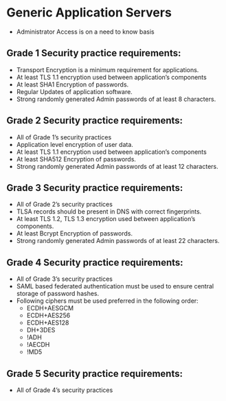 # Generic Application Servers
* Administrator Access is on a need to know basis 

## Grade 1 Security practice requirements: 
* Transport Encryption is a minimum requirement for applications.
* At least TLS 1.1 encryption used between application’s components
* At least SHA1 Encryption of passwords.
* Regular Updates of application software. 
* Strong randomly generated Admin passwords of at least 8 characters.

## Grade 2 Security practice requirements: 
* All of Grade 1’s security practices 
* Application level encryption of user data.  
* At least TLS 1.1 encryption used between application’s components
* At least SHA512 Encryption of passwords.
* Strong randomly generated Admin passwords of at least 12 characters.

## Grade 3 Security practice requirements: 
* All of Grade 2’s security practices 
* TLSA records should be present in DNS with correct fingerprints. 
* At least TLS 1.2, TLS 1.3 encryption used between application’s components.
* At least Bcrypt Encryption of passwords.
* Strong randomly generated Admin passwords of at least 22 characters.

## Grade 4 Security practice requirements: 
* All of Grade 3’s security practices 
* SAML based federated authentication must be used to ensure central storage of password hashes. 
* Following ciphers must be used preferred in the following order:
  - ECDH+AESGCM
  - ECDH+AES256
  - ECDH+AES128
  - DH+3DES
  - !ADH
  - !AECDH
  - !MD5

## Grade 5 Security practice requirements: 
* All of Grade 4’s security practices 
